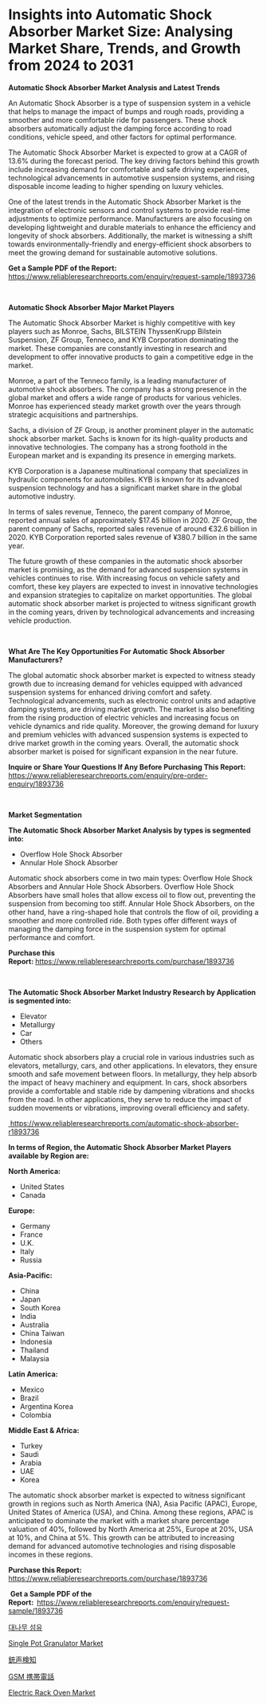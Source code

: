 <p><h1>Insights into Automatic Shock Absorber Market Size: Analysing Market Share, Trends, and Growth from 2024 to 2031</h1></p><p><strong>Automatic Shock Absorber Market Analysis and Latest Trends</strong></p>
<p><p>An Automatic Shock Absorber is a type of suspension system in a vehicle that helps to manage the impact of bumps and rough roads, providing a smoother and more comfortable ride for passengers. These shock absorbers automatically adjust the damping force according to road conditions, vehicle speed, and other factors for optimal performance.</p><p>The Automatic Shock Absorber Market is expected to grow at a CAGR of 13.6% during the forecast period. The key driving factors behind this growth include increasing demand for comfortable and safe driving experiences, technological advancements in automotive suspension systems, and rising disposable income leading to higher spending on luxury vehicles.</p><p>One of the latest trends in the Automatic Shock Absorber Market is the integration of electronic sensors and control systems to provide real-time adjustments to optimize performance. Manufacturers are also focusing on developing lightweight and durable materials to enhance the efficiency and longevity of shock absorbers. Additionally, the market is witnessing a shift towards environmentally-friendly and energy-efficient shock absorbers to meet the growing demand for sustainable automotive solutions.</p></p>
<p><strong>Get a Sample PDF of the Report:&nbsp;</strong> <a href="https://www.reliableresearchreports.com/enquiry/request-sample/1893736">https://www.reliableresearchreports.com/enquiry/request-sample/1893736</a></p>
<p>&nbsp;</p>
<p><strong>Automatic Shock Absorber Major Market Players</strong></p>
<p><p>The Automatic Shock Absorber Market is highly competitive with key players such as Monroe, Sachs, BILSTEIN ThyssenKrupp Bilstein Suspension, ZF Group, Tenneco, and KYB Corporation dominating the market. These companies are constantly investing in research and development to offer innovative products to gain a competitive edge in the market.</p><p>Monroe, a part of the Tenneco family, is a leading manufacturer of automotive shock absorbers. The company has a strong presence in the global market and offers a wide range of products for various vehicles. Monroe has experienced steady market growth over the years through strategic acquisitions and partnerships.</p><p>Sachs, a division of ZF Group, is another prominent player in the automatic shock absorber market. Sachs is known for its high-quality products and innovative technologies. The company has a strong foothold in the European market and is expanding its presence in emerging markets.</p><p>KYB Corporation is a Japanese multinational company that specializes in hydraulic components for automobiles. KYB is known for its advanced suspension technology and has a significant market share in the global automotive industry.</p><p>In terms of sales revenue, Tenneco, the parent company of Monroe, reported annual sales of approximately $17.45 billion in 2020. ZF Group, the parent company of Sachs, reported sales revenue of around €32.6 billion in 2020. KYB Corporation reported sales revenue of ¥380.7 billion in the same year.</p><p>The future growth of these companies in the automatic shock absorber market is promising, as the demand for advanced suspension systems in vehicles continues to rise. With increasing focus on vehicle safety and comfort, these key players are expected to invest in innovative technologies and expansion strategies to capitalize on market opportunities. The global automatic shock absorber market is projected to witness significant growth in the coming years, driven by technological advancements and increasing vehicle production.</p></p>
<p>&nbsp;</p>
<p><strong>What Are The Key Opportunities For Automatic Shock Absorber Manufacturers?</strong></p>
<p><p>The global automatic shock absorber market is expected to witness steady growth due to increasing demand for vehicles equipped with advanced suspension systems for enhanced driving comfort and safety. Technological advancements, such as electronic control units and adaptive damping systems, are driving market growth. The market is also benefiting from the rising production of electric vehicles and increasing focus on vehicle dynamics and ride quality. Moreover, the growing demand for luxury and premium vehicles with advanced suspension systems is expected to drive market growth in the coming years. Overall, the automatic shock absorber market is poised for significant expansion in the near future.</p></p>
<p><strong>Inquire or Share Your Questions If Any Before Purchasing This Report:</strong> <a href="https://www.reliableresearchreports.com/enquiry/pre-order-enquiry/1893736">https://www.reliableresearchreports.com/enquiry/pre-order-enquiry/1893736</a></p>
<p>&nbsp;</p>
<p><strong>Market Segmentation</strong></p>
<p><strong>The Automatic Shock Absorber Market Analysis by types is segmented into:</strong></p>
<p><ul><li>Overflow Hole Shock Absorber</li><li>Annular Hole Shock Absorber</li></ul></p>
<p><p>Automatic shock absorbers come in two main types: Overflow Hole Shock Absorbers and Annular Hole Shock Absorbers. Overflow Hole Shock Absorbers have small holes that allow excess oil to flow out, preventing the suspension from becoming too stiff. Annular Hole Shock Absorbers, on the other hand, have a ring-shaped hole that controls the flow of oil, providing a smoother and more controlled ride. Both types offer different ways of managing the damping force in the suspension system for optimal performance and comfort.</p></p>
<p><strong>Purchase this Report:&nbsp;</strong><a href="https://www.reliableresearchreports.com/purchase/1893736">https://www.reliableresearchreports.com/purchase/1893736</a></p>
<p>&nbsp;</p>
<p><strong>The Automatic Shock Absorber Market Industry Research by Application is segmented into:</strong></p>
<p><ul><li>Elevator</li><li>Metallurgy</li><li>Car</li><li>Others</li></ul></p>
<p><p>Automatic shock absorbers play a crucial role in various industries such as elevators, metallurgy, cars, and other applications. In elevators, they ensure smooth and safe movement between floors. In metallurgy, they help absorb the impact of heavy machinery and equipment. In cars, shock absorbers provide a comfortable and stable ride by dampening vibrations and shocks from the road. In other applications, they serve to reduce the impact of sudden movements or vibrations, improving overall efficiency and safety.</p></p>
<p><a href="https://www.reliableresearchreports.com/automatic-shock-absorber-r1893736">&nbsp;https://www.reliableresearchreports.com/automatic-shock-absorber-r1893736</a></p>
<p><strong>In terms of Region, the Automatic Shock Absorber Market Players available by Region are:</strong></p>
<p>
    <p> <strong> North America: </strong>
        <ul>
            <li>United States</li>
            <li>Canada</li>
        </ul>
        </p> 
    <p> <strong> Europe: </strong>
        <ul>
            <li>Germany</li>
            <li>France</li>
            <li>U.K.</li>
            <li>Italy</li>
            <li>Russia</li>
        </ul>
        </p> 
    <p> <strong> Asia-Pacific: </strong>
        <ul>
            <li>China</li>
            <li>Japan</li>
            <li>South Korea</li>
            <li>India</li>
            <li>Australia</li>
            <li>China Taiwan</li>
            <li>Indonesia</li>
            <li>Thailand</li>
            <li>Malaysia</li>
        </ul>
        </p> 
    <p> <strong> Latin America: </strong>
        <ul>
            <li>Mexico</li>
            <li>Brazil</li>
            <li>Argentina Korea</li>
            <li>Colombia</li>
        </ul>
        </p> 
    <p> <strong> Middle East & Africa: </strong>
        <ul>
            <li>Turkey</li>
            <li>Saudi</li>
            <li>Arabia</li>
            <li>UAE</li>
            <li>Korea</li>
        </ul>
    </p>
    </p>
<p><p>The automatic shock absorber market is expected to witness significant growth in regions such as North America (NA), Asia Pacific (APAC), Europe, United States of America (USA), and China. Among these regions, APAC is anticipated to dominate the market with a market share percentage valuation of 40%, followed by North America at 25%, Europe at 20%, USA at 10%, and China at 5%. This growth can be attributed to increasing demand for advanced automotive technologies and rising disposable incomes in these regions.</p></p>
<p><strong>Purchase this Report: </strong><a href="https://www.reliableresearchreports.com/purchase/1893736">https://www.reliableresearchreports.com/purchase/1893736</a></p>
<p>&nbsp;<strong>Get a Sample PDF of the Report:&nbsp;&nbsp;</strong><a href="https://www.reliableresearchreports.com/enquiry/request-sample/1893736">https://www.reliableresearchreports.com/enquiry/request-sample/1893736</a></p>
<p><strong></strong></p>
<p><p><a href="https://github.com/giancarlo642004/Market-Research-Report-List-1/blob/main/396715533488.md">대나무 섬유</a></p><p><a href="https://github.com/juniordelafrance/Market-Research-Report-List-3/blob/main/single-pot-granulator-market.md">Single Pot Granulator Market</a></p><p><a href="https://github.com/CloydAbbott2023/Market-Research-Report-List-1/blob/main/997456537450.md">銃声検知</a></p><p><a href="https://github.com/AaronVargas43/Market-Research-Report-List-1/blob/main/152583537449.md">GSM 携帯電話</a></p><p><a href="https://github.com/jaidynmorantestelletmjzya/Market-Research-Report-List-2/blob/main/electric-rack-oven-market.md">Electric Rack Oven Market</a></p></p>